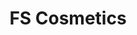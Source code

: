 ---
rank: 4
role: "Web Dev"
type: web-dev
title: "FS Cosmetics"
image: "fscosmetics.jpg"
link: "www.fscosmetics.com"
bg-color: "f4a225"
---